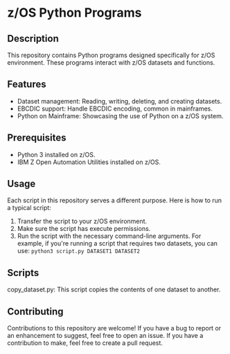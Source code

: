 # z/OS Python Programs

## Description

This repository contains Python programs designed specifically for z/OS environment. These programs interact with z/OS datasets and functions.

## Features

- Dataset management: Reading, writing, deleting, and creating datasets.
- EBCDIC support: Handle EBCDIC encoding, common in mainframes.
- Python on Mainframe: Showcasing the use of Python on a z/OS system.

## Prerequisites

- Python 3 installed on z/OS.
- IBM Z Open Automation Utilities installed on z/OS.

## Usage

Each script in this repository serves a different purpose. Here is how to run a typical script:

1. Transfer the script to your z/OS environment.
2. Make sure the script has execute permissions.
3. Run the script with the necessary command-line arguments. For example, if you're running a script that requires two datasets, you can use:
```python3 script.py DATASET1 DATASET2```

## Scripts
copy_dataset.py: This script copies the contents of one dataset to another.

## Contributing
Contributions to this repository are welcome! If you have a bug to report or an enhancement to suggest, feel free to open an issue. If you have a contribution to make, feel free to create a pull request.
